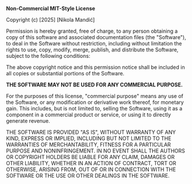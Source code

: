 **Non-Commercial MIT-Style License**

Copyright (c) \[2025\] \[Nikola Mandić\]

Permission is hereby granted, free of charge, to any person obtaining a copy of this software and associated documentation files (the "Software"), to deal in the Software without restriction, including without limitation the rights to use, copy, modify, merge, publish, and distribute the Software, subject to the following conditions:

The above copyright notice and this permission notice shall be included in all copies or substantial portions of the Software.

**THE SOFTWARE MAY NOT BE USED FOR ANY COMMERCIAL PURPOSE.**

For the purposes of this license, "commercial purpose" means any use of the Software, or any modification or derivative work thereof, for monetary gain. This includes, but is not limited to, selling the Software, using it as a component in a commercial product or service, or using it to directly generate revenue.

THE SOFTWARE IS PROVIDED "AS IS", WITHOUT WARRANTY OF ANY KIND, EXPRESS OR IMPLIED, INCLUDING BUT NOT LIMITED TO THE WARRANTIES OF MERCHANTABILITY, FITNESS FOR A PARTICULAR PURPOSE AND NONINFRINGEMENT. IN NO EVENT SHALL THE AUTHORS OR COPYRIGHT HOLDERS BE LIABLE FOR ANY CLAIM, DAMAGES OR OTHER LIABILITY, WHETHER IN AN ACTION OF CONTRACT, TORT OR OTHERWISE, ARISING FROM, OUT OF OR IN CONNECTION WITH THE SOFTWARE OR THE USE OR OTHER DEALINGS IN THE SOFTWARE.